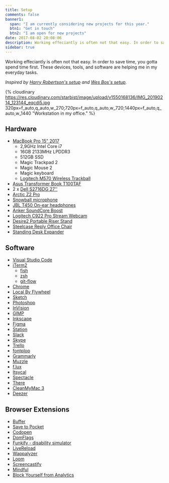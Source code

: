 ```yaml
---
title: Setup
comments: false
banner1:
  span: "I am currently considering new projects for this year."
  btn1: "Get in touch"
  btn2: "I am open for new projects"
date: 2017-08-02 20:08:06
description: Working effeciantly is often not that easy. In order to save time, you gotta spend time first. These devices, tools, and software are helping me in my everyday tasks.
sidebar: true
---
```


Working effeciantly is often not that easy. In order to save time, you gotta spend time first. These devices, tools, and software are helping me in my everyday tasks.

_Inspired by [Harry Robertson's setup](//csswizardry.com/uses/) and [Wes Bos's setup](//wesbos.com/uses/)._

{% cloudinary https://res.cloudinary.com/starbist/image/upload/v1550168136/IMG_20190214_123144_eqcdi5.jpg 320px=f_auto,q_auto,w_270;720px=f_auto,q_auto,w_720;1440px=f_auto,q_auto,w_1440 "Workstation in my office." %}

## Hardware

- [MacBook Pro 15" 2017](//support.apple.com/kb/SP756?locale=en_US)
  - 2,9GHz Intel Core i7
  - 16GB 2133MHz LPDDR3
  - 512GB SSD
  - Magic Trackpad 2
  - Magic Mouse 2
  - Magic keyboard
  - [Logitech M570 Wireless Trackball](//www.logitech.com/en-us/product/wireless-trackball-m570)
- [Asus Transformer Book T100TAF](//www.asus.com/us/2-in-1-PCs/ASUS_Transformer_Book_T100TAF/)
- 2 x [Dell S2716DG 27''](//www.dell.com/en-us/shop/dell-27-gaming-monitor-s2716dg/apd/210-agjr/monitors-monitor-accessories)
- [Arctic Z2 Pro](//www.arctic.ac/eu_en/z-2-pro.html)
- [Snowball microphone](//www.bluedesigns.com/products/snowball/)
- [JBL T450 On-ear headphones](//www.jbl.com/JBL+T450.html)
- [Anker SoundCore Boost](//www.anker.com/products/variant/SoundCore-Boost-Bluetooth-Speaker-/A3145011)
- [Logitech C922 Pro Stream Webcam](//www.logitech.com/en-us/product/c922-pro-stream-webcaml)
- [Desire2 Portable Riser Stand](//desire2.co.uk/product/WTT-AS02SI)
- [Steelcase Reply Office Chair](//www.steelcase.com/products/office-chairs/reply/)
- [Standing Desk Expander](//webshop.schachermayer.com/cat/hr-HR/product/podizno-postolje-stola-expander-elektricno-podesavanje-vis-680-1180mm-ral9006/103327003)

## Software

- [Visual Studio Code](//code.visualstudio.com/)
- [iTerm2](//www.iterm2.com/index.html)
  - [fish](//fishshell.com/)
  - [zsh](//ohmyz.sh/)
  - [git-flow](//github.com/nvie/gitflow)
- [Chrome](//www.google.com/chrome/)
- [Local By Flywheel](//local.getflywheel.com/)
- [Sketch](//www.sketchapp.com/)
- [Photoshop](//www.adobe.com/products/photoshop.html)
- [InVision](//invisionapp.com/)
- [GIMP](//www.gimp.org/)
- [Inkscape](//inkscape.org/en/)
- [Figma](//www.figma.com/)
- [Station](//apps.getstation.com/)
- [Slack](//slack.com/)
- [Skype](//www.skype.com/en/)
- [Trello](//trello.com/)
- [fontplop](//www.fontplop.com/)
- [Grammarly](//www.grammarly.com/)
- [Muzzle](//muzzleapp.com/)
- [f.lux](//justgetflux.com/)
- [Itsycal](//www.mowglii.com/itsycal/)
- [Spectacle](//www.spectacleapp.com/)
- [There](//there.pm/)
- [CleanMyMac 3](//macpaw.com/cleanmymac)
- [Deezer](//deezer.com/)

## Browser Extensions
- [Buffer](//buffer.com/)
- [Save to Pocket](//chrome.google.com/webstore/detail/save-to-pocket/niloccemoadcdkdjlinkgdfekeahmflj?hl=en)
- [Codopen](//chrome.google.com/webstore/detail/codopen/agnkphdgffianchpipdbkeaclfbobaak?hl=en)
- [DomFlags](//chrome.google.com/webstore/detail/domflags/nindoglnpjcjoaheijieagogboabafkc)
- [Funkify - disability simulator](//chrome.google.com/webstore/detail/funkify-disability-simula/ojcijjdchelkddboickefhnbdpeajdjg?hl=en)
- [LiveReload](//chrome.google.com/webstore/detail/livereload/jnihajbhpnppcggbcgedagnkighmdlei?hl=en)
- [Wappalyzer](//chrome.google.com/webstore/detail/wappalyzer/gppongmhjkpfnbhagpmjfkannfbllamg)
- [Loom](//chrome.google.com/webstore/detail/loom-video-recorder-scree/liecbddmkiiihnedobmlmillhodjkdmb)
- [Screencastify](//chrome.google.com/webstore/detail/screencastify-screen-vide/mmeijimgabbpbgpdklnllpncmdofkcpn?hl=en)
- [Mindful](//chrome.google.com/webstore/detail/mindful-beta/cieekmjjdkckhpidgaffphlaljdfhhab)
- [Block Yourself from Analytics](//chrome.google.com/webstore/detail/block-yourself-from-analy/fadgflmigmogfionelcpalhohefbnehm?hl=en)
